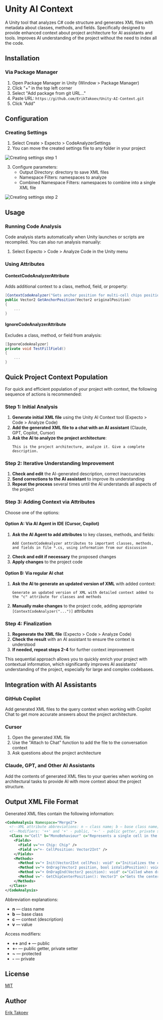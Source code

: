 # Unity AI Context

A Unity tool that analyzes C# code structure and generates XML files with metadata about classes, methods, and fields. Specifically designed to provide enhanced context about project architecture for AI assistants and tools. Improves AI understanding of the project without the need to index all the code.

## Installation

### Via Package Manager

1. Open Package Manager in Unity (Window > Package Manager)
2. Click "+" in the top left corner
3. Select "Add package from git URL..."
4. Paste URL: `https://github.com/ErikTakoev/Unity-AI-Context.git`
5. Click "Add"

## Configuration

### Creating Settings

1. Select Create > Expecto > CodeAnalyzerSettings
2. You can move the created settings file to any folder in your project

![Creating settings step 1](Readme/Settings/CreateSettings1.png)

3. Configure parameters:
   - Output Directory: directory to save XML files
   - Namespace Filters: namespaces to analyze
   - Combined Namespace Filters: namespaces to combine into a single XML file

![Creating settings step 2](Readme/Settings/CreateSettings2.png)

## Usage

### Running Code Analysis

Code analysis starts automatically when Unity launches or scripts are recompiled. You can also run analysis manually:

1. Select Expecto > Code > Analyze Code in the Unity menu

### Using Attributes

#### ContextCodeAnalyzerAttribute

Adds additional context to a class, method, field, or property:

```csharp
[ContextCodeAnalyzer("Gets anchor position for multi-cell chips positioning")]
public Vector2 GetAnchorPosition(Vector2 originalPosition)
{
    ...
}
```

#### IgnoreCodeAnalyzerAttribute

Excludes a class, method, or field from analysis:

```csharp
[IgnoreCodeAnalyzer]
private void TestFillField()
{
    ...
}
```

## Quick Project Context Population

For quick and efficient population of your project with context, the following sequence of actions is recommended:

### Step 1: Initial Analysis

1. **Generate initial XML file** using the Unity AI Context tool (Expecto > Code > Analyze Code)
2. **Add the generated XML file to a chat with an AI assistant** (Claude, GPT, Copilot, Cursor)
3. **Ask the AI to analyze the project architecture**:
   ```
   This is the project architecture, analyze it. Give a complete description.
   ```

### Step 2: Iterative Understanding Improvement

1. **Check and edit** the AI-generated description, correct inaccuracies
2. **Send corrections to the AI assistant** to improve its understanding
3. **Repeat the process** several times until the AI understands all aspects of the project

### Step 3: Adding Context via Attributes

Choose one of the options:

#### Option A: Via AI Agent in IDE (Cursor, Copilot)
1. **Ask the AI Agent to add attributes** to key classes, methods, and fields:
   ```
   Add ContextCodeAnalyzer attributes to important classes, methods, and fields in file *.cs, using information from our discussion
   ```
2. **Check and edit if necessary** the proposed changes
3. **Apply changes** to the project code

#### Option B: Via regular AI chat
1. **Ask the AI to generate an updated version of XML** with added context:
   ```
   Generate an updated version of XML with detailed context added to the "c" attribute for classes and methods
   ```
2. **Manually make changes** to the project code, adding appropriate `[ContextCodeAnalyzer("...")]` attributes

### Step 4: Finalization

1. **Regenerate the XML file** (Expecto > Code > Analyze Code)
2. **Check the result** with an AI assistant to ensure the context is understood
3. **If needed, repeat steps 2-4** for further context improvement

This sequential approach allows you to quickly enrich your project with contextual information, which significantly improves AI assistants' understanding of the project, especially for large and complex codebases.

## Integration with AI Assistants

### GitHub Copilot

Add generated XML files to the query context when working with Copilot Chat to get more accurate answers about the project architecture.

### Cursor

1. Open the generated XML file
2. Use the "Attach to Chat" function to add the file to the conversation context
3. Ask questions about the project architecture

### Claude, GPT, and Other AI Assistants

Add the contents of generated XML files to your queries when working on architectural tasks to provide AI with more context about the project structure.

## Output XML File Format

Generated XML files contain the following information:

```xml
<CodeAnalysis Namespace="Merge2">
  <!--XML attribute abbreviations: n — class name; b — base class name; c — context; v — value-->
  <!--Modifiers: '++' and '+' - public, '+-' - public getter, private setter, '~' - protected, '-' - private-->
  <Class n="Cell" b="MonoBehaviour" c="Represents a single cell in the game grid that can hold a chip">
    <Fields>
      <Field v="++ Chip: Chip" />
      <Field v="+- CellPosition: Vector2Int" />
    </Fields>
    <Methods>
      <Method v="+ Init(Vector2Int cellPos): void" c="Initializes the cell with its grid position" />
      <Method v="+ OnDrag(Vector2 position, bool isValidPosition): void" c="Called during dragging of a chip from this cell" />
      <Method v="+ OnDragEnd(Vector2 position): void" c="Called when drag ends for a chip from this cell" />
      <Method v="- GetChipCenterPosition(): Vector3" c="Gets the center position of the chip in this cell" />
    </Methods>
  </Class>
</CodeAnalysis>
```

Abbreviation explanations:
- **n** — class name
- **b** — base class
- **c** — context (description)
- **v** — value

Access modifiers:
- **++** and **+** — public
- **+-** — public getter, private setter
- **~** — protected
- **-** — private

## License

[MIT](LICENSE)

## Author

[Erik Takoev](https://github.com/ErikTakoev/)